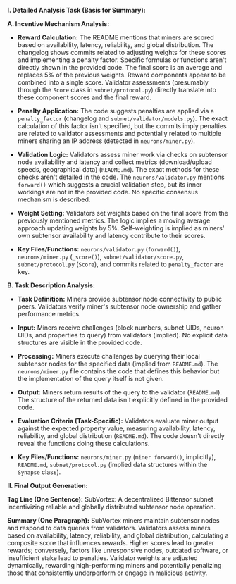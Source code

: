 **I. Detailed Analysis Task (Basis for Summary):**

**A. Incentive Mechanism Analysis:**

* **Reward Calculation:** The README mentions that miners are scored based on availability, latency, reliability, and global distribution.  The changelog shows commits related to adjusting weights for these scores and implementing a penalty factor.  Specific formulas or functions aren't directly shown in the provided code. The final score is an average and replaces 5% of the previous weights.  Reward components appear to be combined into a single score.  Validator assessments (presumably through the `Score` class in `subnet/protocol.py`) directly translate into these component scores and the final reward.

* **Penalty Application:** The code suggests penalties are applied via a `penalty_factor` (changelog and `subnet/validator/models.py`).  The exact calculation of this factor isn't specified, but the commits imply penalties are related to validator assessments and potentially  related to multiple miners sharing an IP address (detected in `neurons/miner.py`).

* **Validation Logic:** Validators assess miner work via checks on subtensor node availability and latency and collect metrics (download/upload speeds, geographical data) (`README.md`).  The exact methods for these checks aren't detailed in the code.  The `neurons/validator.py` mentions `forward()` which suggests a crucial validation step, but its inner workings are not in the provided code. No specific consensus mechanism is described.

* **Weight Setting:** Validators set weights based on the final score from the previously mentioned metrics. The logic implies a moving average approach updating weights by 5%. Self-weighting is implied as miners' own subtensor availability and latency contribute to their scores.

* **Key Files/Functions:** `neurons/validator.py` (`forward()`), `neurons/miner.py` (`_score()`),  `subnet/validator/score.py`, `subnet/protocol.py` (`Score`), and commits related to `penalty_factor` are key.

**B. Task Description Analysis:**

* **Task Definition:** Miners provide subtensor node connectivity to public peers.  Validators verify miner's subtensor node ownership and gather performance metrics.

* **Input:** Miners receive challenges (block numbers, subnet UIDs, neuron UIDs, and properties to query) from validators (implied). No explicit data structures are visible in the provided code.

* **Processing:** Miners execute challenges by querying their local subtensor nodes for the specified data (implied from `README.md`).  The `neurons/miner.py` file contains the code that defines this behavior but the implementation of the query itself is not given.

* **Output:** Miners return results of the query to the validator (`README.md`). The structure of the returned data isn't explicitly defined in the provided code.

* **Evaluation Criteria (Task-Specific):** Validators evaluate miner output against the expected property value, measuring availability, latency, reliability, and global distribution (`README.md`). The code doesn't directly reveal the functions doing these calculations.

* **Key Files/Functions:** `neurons/miner.py` (`miner forward()`, implicitly), `README.md`, `subnet/protocol.py` (implied data structures within the `Synapse` class).


**II. Final Output Generation:**

**Tag Line (One Sentence):** SubVortex: A decentralized Bittensor subnet incentivizing reliable and globally distributed subtensor node operation.

**Summary (One Paragraph):** SubVortex miners maintain subtensor nodes and respond to data queries from validators. Validators assess miners based on availability, latency, reliability, and global distribution, calculating a composite score that influences rewards.  Higher scores lead to greater rewards; conversely, factors like unresponsive nodes, outdated software, or insufficient stake lead to penalties.  Validator weights are adjusted dynamically, rewarding high-performing miners and potentially penalizing those that consistently underperform or engage in malicious activity.


